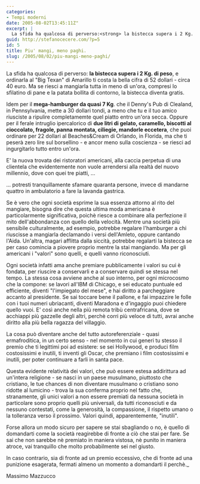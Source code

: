 ```yaml
---
categories:
- Tempi moderni
date: 2005-08-02T13:45:11Z"
excerpt: |
  La sfida ha qualcosa di perverso:<strong> la bistecca supera i 2 Kg. di peso</strong>, e ordinarla al "Big Texan" di Amarillo ti costa la bella cifra di 52 dollari - circa 40 euro. Ma se riesci a mangiarla tutta in meno di un'ora, compresi lo sfilatino di pane e la patata bollita di contorno, la bistecca diventa gratis...
guid: http://stefanocecere.com/?p=5
id: 5
title: Piu' mangi, meno paghi.
slug: /2005/08/02/piu-mangi-meno-paghi/
---
```


La sfida ha qualcosa di perverso: **la bistecca supera i 2 Kg. di peso**, e ordinarla al "Big Texan" di Amarillo ti costa la bella cifra di 52 dollari - circa 40 euro. Ma se riesci a mangiarla tutta in meno di un'ora, compresi lo sfilatino di pane e la patata bollita di contorno, la bistecca diventa gratis.

Idem per il **mega-hamburger da quasi 7 Kg**. che il Denny's Pub di Clealand, in Pennsylvania, mette a 30 dollari tondi, a meno che tu e il tuo amico riusciste a ripulire completamemte quel piatto entro un'ora secca. Oppure per il ferale intruglio ipercalorico di **due litri di gelato, caramello, biscotti al cioccolato, fragole, panna montata, ciliegie, mandorle eccetera**, che puoi ordinare per 22 dollari al Beaches&Cream di Orlando, in Florida, ma che ti peserà zero lire sul borsellino - e ancor meno sulla coscienza - se riesci ad ingurgitarlo tutto entro un'ora.

E' la nuova trovata dei ristoratori americani, alla caccia perpetua di una clientela che evidentemente non vuole arrendersi alla realtà del nuovo millennio, dove con quei tre piatti, …

… potresti tranquillamente sfamare quaranta persone, invece di mandarne quattro in ambulatorio a fare la lavanda gastrica.

Se è vero che ogni società esprime la sua essenza attorno al rito del mangiare, bisogna dire che questa ultima moda americana è particolarmente significativa, poichè riesce a combinare alla perfezione il mito dell'abbondanza con quello della velocità. Mentre una società più sensibile culturalmente, ad esempio, potrebbe regalare l'hamburger a chi riuscisse a mangiarla declamando i versi dell'Amleto, oppure cantando l'Aida. Un'altra, magari afflitta dalla siccità, potrebbe regalarti la bistecca se per caso comincia a piovere proprio mentre la stai mangiando. Ma per gli americani i "valori" sono quelli, e quelli vanno riconosciuti.

Ogni società infatti ama anche premiare pubblicamente i valori su cui è fondata, per riuscire a conservarli e a conservare quindi se stessa nel tempo. La stessa cosa avviene anche al suo interno, per ogni microcosmo che la compone: se lavori all'IBM di Chicago, e sei educato puntuale ed efficiente, diventi "l'impiegato del mese", e hai diritto a parcheggiare accanto al presidente. Se sai toccare bene il pallone, e fai impazzire le folle con i tuoi numeri ubriacanti, diventi Maradona e d'ingaggio puoi chiedere quello vuoi. E' così anche nella più remota tribù centrafricana, dove se acchiappi più gazzelle degli altri, perchè corri più veloce di tutti, avrai anche diritto alla più bella ragazza del villaggio.

La cosa può diventare anche del tutto autoreferenziale - quasi ermafroditica, in un certo senso - nel momento in cui generi tu stesso il premio che ti legittimi poi ad esistere: se sei Hollywood, e produci film costosissimi e inutili, ti inventi gli Oscar, che premiano i film costosissimi e inutili, per poter continuare a farli in santa pace.

Questa evidente relatività dei valori, che può essere estesa addirittura ad un'intera religione - se nasci in un paese musulmano, piuttosto che cristiano, le tue chances di non diventare musulmano o cristiano sono ridotte al lumicino - trova la sua conferma proprio nel fatto che, stranamente, gli unici valori a non essere premiati da nessuna società in particolare sono proprio quelli più universali, da tutti riconosciuti e da nessuno contestati, come la generosità, la compassione, il rispetto umano o la tolleranza verso il prossimo. Valori quindi, apparentemente, "inutili".

Forse allora un modo sicuro per sapere se stai sbagliando o no, è quello di domandarti come la società reagirebbe di fronte a ciò che stai per fare. Se sai che non sarebbe nè premiato in maniera vistosa, nè punito in maniera atroce, vai tranquillo che molto probabilmente sei nel giusto.

In caso contrario, sia di fronte ad un premio eccessivo, che di fronte ad una punizione esagerata, fermati almeno un momento a domandarti il perchè._</p> 

Massimo Mazzucco
  
</em>